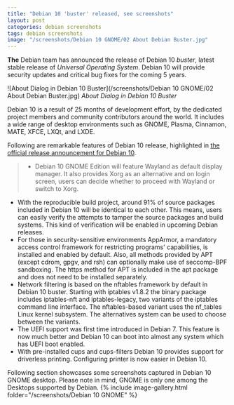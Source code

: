 ```yaml
---
title: "Debian 10 'buster' released, see screenshots"
layout: post
categories: debian screenshots
tags: debian screenshots
image: "/screenshots/Debian 10 GNOME/02 About Debian Buster.jpg"
---
```


**The** Debian team has announced the release of Debian 10 *buster*, latest stable release of *Universal Operating System*. Debian 10 will provide security updates and critical bug fixes for the coming 5 years.

![About Dialog in Debian 10 Buster](/screenshots/Debian 10 GNOME/02 About Debian Buster.jpg)
*About Dialog in Debian 10 Buster*

Debian 10 is a result of 25 months of development effort, by the dedicated project members and community contributors around the world. It includes a wide range of desktop environments such as GNOME, Plasma, Cinnamon, MATE, XFCE, LXQt, and LXDE.

Following are remarkable features of Debian 10 release, highlighted in [the official release announcement for Debian 10](https://www.debian.org/News/2019/20190706).
> - Debian 10 GNOME Edition will feature Wayland as default display manager. It also provides Xorg as an alternative and on login screen, users can decide whether to proceed with Wayland or switch to Xorg.
- With the reproducible build project, around 91% of source packages included in Debian 10 will be identical to each other. This means, users can easily verify the attempts to tamper the source packages and build systems. This kind of verification will be enabled in upcoming Debian releases.
- For those in security-sensitive environments AppArmor, a mandatory access control framework for restricting programs' capabilities, is installed and enabled by default. Also, all methods provided by APT (except cdrom, gpgv, and rsh) can optionally make use of seccomp-BPF sandboxing. The https method for APT is included in the apt package and does not need to be installed separately.
- Network filtering is based on the nftables framework by default in Debian 10 buster. Starting with iptables v1.8.2 the binary package includes iptables-nft and iptables-legacy, two variants of the iptables command line interface. The nftables-based variant uses the nf_tables Linux kernel subsystem. The alternatives system can be used to choose between the variants.
- The UEFI support was first time introduced in Debian 7. This feature is now much better and Debian 10 can boot into almost any system which has UEFI boot enabled.
- With pre-installed cups and cups-filters Debian 10 provides support for driverless printing. Configuring printer is now easier in Debian 10.

Following section showcases some screenshots captured in Debian 10 GNOME desktop. Please note in mind, GNOME is only one among the Desktops supported by Debian.
{% include image-gallery.html folder="/screenshots/Debian 10 GNOME" %}
